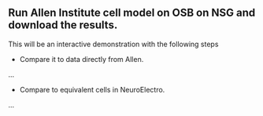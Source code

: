 ## Run Allen Institute cell model on OSB on NSG and download the results. 

This will be an interactive demonstration with the following steps

- Compare it to data directly from Allen. 

...

- Compare to equivalent cells in NeuroElectro.

...
